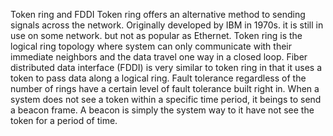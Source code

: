Token ring and FDDI 
	Token ring offers an alternative method to sending signals across the network. Originally developed by IBM in 1970s. it is still in use on some network. but not as popular as Ethernet. Token ring is the logical ring topology where system can only communicate with their immediate neighbors and the data travel one way in a closed loop. 
	Fiber distributed data interface (FDDI) is very similar to token ring in that it uses a token to pass data along a logical ring. 
	Fault tolerance regardless of the number of rings have a certain level of fault tolerance built right in. When a system does not see a token within a specific time period, it beings to send a beacon frame. A beacon is simply the  system way to it have not see the token for a period of time. 